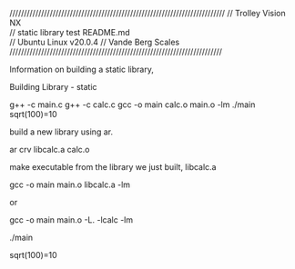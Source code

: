  ///////////////////////////////////////////////////////////////////////////
 //                        Trolley Vision NX                               
 //                    static library test README.md                     
 //                       Ubuntu Linux v20.0.4
 //                         Vande Berg Scales
 //////////////////////////////////////////////////////////////////////////

Information on building a static library, 

Building Library - static

g++ -c main.c
g++ -c calc.c
gcc -o main calc.o main.o -lm
 ./main
sqrt(100)=10

 build a new library using ar.

 ar crv libcalc.a calc.o

make executable from the library we just built, libcalc.a

 gcc -o main main.o libcalc.a -lm

or

 gcc -o main main.o -L. -lcalc -lm

./main

sqrt(100)=10

